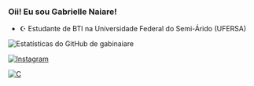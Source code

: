 ### Oii! Eu sou Gabrielle Naiare!

- ☪️ Estudante de BTI na Universidade Federal do Semi-Árido (UFERSA)

![Estatísticas do GitHub de gabinaiare](https://github-readme-stats.vercel.app/api?username=gabinaiare&show_icons=true&hide=contribs,prs&cache_seconds=86400&theme=midnight-purple)

[![Instagram](https://img.shields.io/badge/Instagram-E4405F?style=for-the-badge&logo=instagram&logoColor=white)](https://www.instagram.com/gabrielle_naiare/)

[![C](https://img.shields.io/badge/C-00599C?style=for-the-badge&logo=c&logoColor=white)](https://pt.wikipedia.org/wiki/C_(linguagem_de_programa%C3%A7%C3%A3o))
